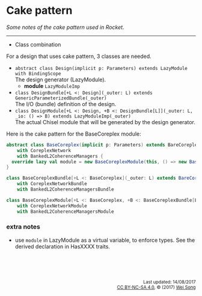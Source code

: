 Cake pattern
==========================
*Some notes of the cake pattern used in Rocket.*

***********

* Class combination

For a design that uses cake pattern, 3 classes are needed.

  * `abstract class Design(implicit p: Parameters) extends LazyModule with BindingScope`<br>
    The design generator (LazyModule).
    * **module** `LazyModuleImp`
  * `class DesignBundle[+L <: Design](_outer: L) extends GenericParameterizedBundle(_outer)`<br>
    The I/O (bundle) definition of the design.
  * `class DesignModule[+L <: Design, +B <: DesignBundle[L]](_outer: L, _io: () => B) extends LazyModuleImp(_outer)` <br>
    The actual Chisel module that will be generated by the design generator.

Here is the cake pattern for the BaseCoreplex module:

~~~scala
abstract class BaseCoreplex(implicit p: Parameters) extends BareCoreplex
    with CoreplexNetwork
    with BankedL2CoherenceManagers {
  override lazy val module = new BaseCoreplexModule(this, () => new BaseCoreplexBundle(this))
}

class BaseCoreplexBundle[+L <: BaseCoreplex](_outer: L) extends BareCoreplexBundle(_outer)
    with CoreplexNetworkBundle
    with BankedL2CoherenceManagersBundle

class BaseCoreplexModule[+L <: BaseCoreplex, +B <: BaseCoreplexBundle[L]](_outer: L, _io: () => B) extends BareCoreplexModule(_outer, _io)
    with CoreplexNetworkModule
    with BankedL2CoherenceManagersModule
~~~


### extra notes

- use `module` in LazyModule as a virtual variable, to enforce types. See the derived declaration in HasXXXX traits.

<br><br><br><p align="right">
<sub>
Last updated: 14/08/2017<br>
[CC BY-NC-SA 4.0](https://creativecommons.org/licenses/by-nc-sa/4.0/), &copy; (2017) [Wei Song](mailto:wsong83@gmail.com)
</sub>
</p>
